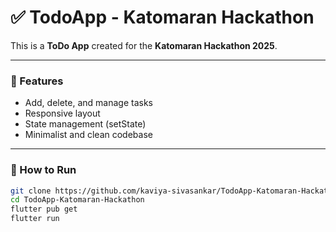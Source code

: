 # ✅ TodoApp - Katomaran Hackathon

This is a **ToDo App** created for the **Katomaran Hackathon 2025**.

---

### 🔧 Features
- Add, delete, and manage tasks
- Responsive layout 
- State management (setState)
- Minimalist and clean codebase

---

### 🚀 How to Run

```bash
git clone https://github.com/kaviya-sivasankar/TodoApp-Katomaran-Hackathon.git
cd TodoApp-Katomaran-Hackathon
flutter pub get
flutter run
